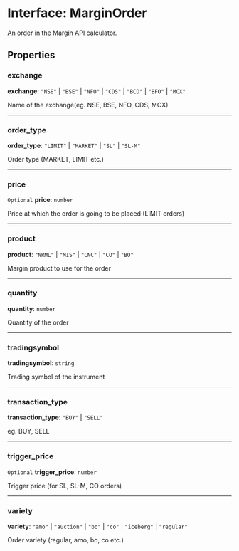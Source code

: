 # Interface: MarginOrder

An order in the Margin API calculator.

## Properties

### exchange

 **exchange**: ``"NSE"`` \| ``"BSE"`` \| ``"NFO"`` \| ``"CDS"`` \| ``"BCD"`` \| ``"BFO"`` \| ``"MCX"``

Name of the exchange(eg. NSE, BSE, NFO, CDS, MCX)

___

### order\_type

 **order\_type**: ``"LIMIT"`` \| ``"MARKET"`` \| ``"SL"`` \| ``"SL-M"``

Order type (MARKET, LIMIT etc.)

___

### price

 `Optional` **price**: `number`

Price at which the order is going to be placed (LIMIT orders)

___

### product

 **product**: ``"NRML"`` \| ``"MIS"`` \| ``"CNC"`` \| ``"CO"`` \| ``"BO"``

Margin product to use for the order

___

### quantity

 **quantity**: `number`

Quantity of the order

___

### tradingsymbol

 **tradingsymbol**: `string`

Trading symbol of the instrument

___

### transaction\_type

 **transaction\_type**: ``"BUY"`` \| ``"SELL"``

eg. BUY, SELL

___

### trigger\_price

 `Optional` **trigger\_price**: `number`

Trigger price (for SL, SL-M, CO orders)

___

### variety

 **variety**: ``"amo"`` \| ``"auction"`` \| ``"bo"`` \| ``"co"`` \| ``"iceberg"`` \| ``"regular"``

Order variety (regular, amo, bo, co etc.)
